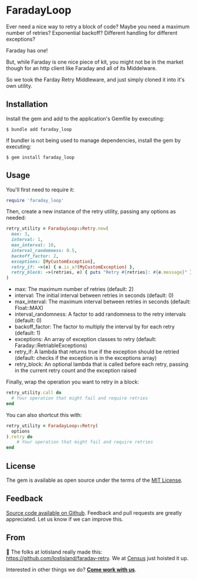 # FaradayLoop

Ever need a nice way to retry a block of code? Maybe you need a maximum number of retries? Exponential backoff? Different handling for different exceptions?

Faraday has one!

But, while Faraday is one nice piece of kit, you might not be in the market though for an http client like Faraday and all of its Middelware.

So we took the Farday Retry Middleware, and just simply cloned it into it's own utility.

## Installation

Install the gem and add to the application's Gemfile by executing:

    $ bundle add faraday_loop

If bundler is not being used to manage dependencies, install the gem by executing:

    $ gem install faraday_loop

## Usage

You'll first need to require it:

```ruby
require 'faraday_loop'
```

Then, create a new instance of the retry utility, passing any options as needed:

```ruby
retry_utility = FaradayLoop::Retry.new(
  max: 3,
  interval: 1,
  max_interval: 10,
  interval_randomness: 0.5,
  backoff_factor: 2,
  exceptions: [MyCustomException],
  retry_if: ->(e) { e.is_a?(MyCustomException) },
  retry_block: ->(retries, e) { puts "Retry #{retries}: #{e.message}" }
)
```

- max: The maximum number of retries (default: 2)
- interval: The initial interval between retries in seconds (default: 0)
- max_interval: The maximum interval between retries in seconds (default: Float::MAX)
- interval_randomness: A factor to add randomness to the retry intervals (default: 0)
- backoff_factor: The factor to multiply the interval by for each retry (default: 1)
- exceptions: An array of exception classes to retry (default: Faraday::RetriableExceptions)
- retry_if: A lambda that returns true if the exception should be retried (default: checks if the exception is in the exceptions array)
- retry_block: An optional lambda that is called before each retry, passing in the current retry count and the exception raised

Finally, wrap the operation you want to retry in a block:

```ruby
retry_utility.call do
  # Your operation that might fail and require retries
end
```

You can also shortcut this with:

```ruby
retry_utility = FaradayLoop::Retry(
  options
).retry do
    # Your operation that might fail and require retries
end
```

## License

The gem is available as open source under the terms of the [MIT License](https://opensource.org/licenses/MIT).

Feedback
--------
[Source code available on Github](https://github.com/sutrolabs/faraday_loop). Feedback and pull requests are greatly appreciated. Let us know if we can improve this.

From
-----------
:wave: The folks at lotisland really made this: https://github.com/lostisland/faraday-retry. We at [Census](http://getcensus.com) just hoisted it up.

Interested in other things we do? **[Come work with us](https://www.getcensus.com/careers)**.
